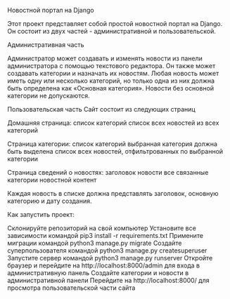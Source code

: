 Новостной портал на Django

Этот проект представляет собой простой новостной портал на Django. Он состоит из двух частей - административной и пользовательской.

Административная часть

Администратор может создавать и изменять новости из панели администратора с помощью текстового редактора. Он также может создавать категории и назначать их новостям. Любая новость может иметь одну или несколько категорий, но только одна из них должна быть определена как «Основная категория». Новости без основной категории не допускаются.

Пользовательская часть
Сайт состоит из следующих страниц

Домашняя страница:
список категорий
список всех новостей из всех категорий

Страница категории:
список категорий
выбранная категория должна быть выделена
список всех новостей, отфильтрованных по выбранной категории

Страница сведений о новостях:
заголовок новости
все связанные категории
новостной контент

Каждая новость в списке должна представлять заголовок, основную категорию и дату создания. 


Как запустить проект:

Склонируйте репозиторий на свой компьютер
Установите все зависимости командой pip3 install -r requirements.txt
Примените миграции командой python3 manage.py migrate
Создайте суперпользователя командой python3 manage.py createsuperuser
Запустите сервер командой python3 manage.py runserver
Откройте браузер и перейдите на http://localhost:8000/admin для входа в административную панель
Создайте категории и новости в административной панели
Перейдите на http://localhost:8000/ для просмотра пользовательской части сайта
